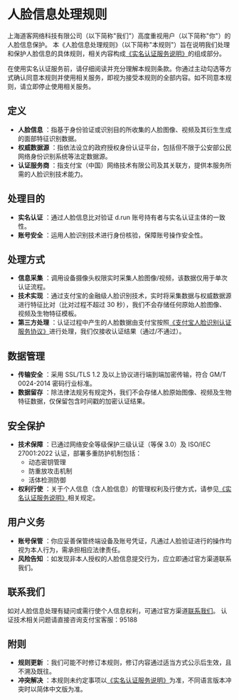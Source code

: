 # 人脸信息处理规则

上海道客网络科技有限公司（以下简称"我们"）高度重视用户（以下简称"你"）的人脸信息保护。
本《人脸信息处理规则》（以下简称"本规则"）旨在说明我们处理和保护人脸信息的具体规则，相关内容构成[《实名认证服务说明》](./name.md)的组成部分。

在使用实名认证服务前，请仔细阅读并充分理解本规则条款。你通过主动勾选等方式确认同意本规则并使用相关服务，即视为接受本规则的全部内容。如不同意本规则，请立即停止使用相关服务。

## 定义

- **人脸信息** ：指基于身份验证或识别目的所收集的人脸图像、视频及其衍生生成的面部特征识别数据。
- **权威数据源** ：指依法设立的政府授权身份认证平台，包括但不限于公安部公民网络身份识别系统等法定数据源。
- **认证服务商** ：指支付宝（中国）网络技术有限公司及其关联方，提供本服务所需的人脸识别技术能力。

## 处理目的

- **实名认证** ：通过人脸信息比对验证 d.run 账号持有者与实名认证主体的一致性。
- **账号安全** ：运用人脸识别技术进行身份核验，保障账号操作安全性。

## 处理方式

- **信息采集** ：调用设备摄像头权限实时采集人脸图像/视频，该数据仅用于单次认证流程。
- **技术实现** ：通过支付宝的金融级人脸识别技术，实时将采集数据与权威数据源进行特征比对（比对过程不超过 30 秒），我们不会存储任何原始人脸图像、视频及生物特征模板。
- **第三方处理** ：认证过程中产生的人脸数据由支付宝按照[《支付宝人脸识别认证服务协议》](https://render.alipay.com/p/f/fd-j8mezje2/index.html)进行处理，我们仅接收认证结果（通过/不通过）。

## 数据管理

- **传输安全** ：采用 SSL/TLS 1.2 及以上协议进行端到端加密传输，符合 GM/T 0024-2014 密码行业标准。
- **数据留存** ：除法律法规另有规定外，我们不会存储人脸原始图像、视频及生物特征数据，仅保留包含时间戳的加密认证结果。

## 安全保护

- **技术保障** ：已通过网络安全等级保护三级认证（等保 3.0）及 ISO/IEC 27001:2022 认证，部署多重防护机制包括：
    - 动态密钥管理
    - 防重放攻击机制
    - 活体检测防御
- **权利行使** ：关于个人信息（含人脸信息）的管理权利及行使方式，请参见[《实名认证服务说明》](./name.md)相关规定。

## 用户义务

- **账号保管** ：你应妥善保管终端设备及账号凭证，凡通过人脸验证进行的操作均视为本人行为，需承担相应法律责任。
- **风险告知** ：如发现非本人授权的人脸信息提交行为，应立即通过官方渠道联系我们。

## 联系我们

如对人脸信息处理有疑问或需行使个人信息权利，可通过官方渠道[联系我们](../contact.md)。
认证技术相关问题请直接咨询支付宝客服：95188​

## 附则

- **规则更新** ：我们可能不时修订本规则，修订内容通过适当方式公示后生效，且不溯及既往。
- **冲突解决** ：本规则未约定事项以[《实名认证服务说明》](./name.md)为准，不同语言版本冲突时以简体中文版为准。​
